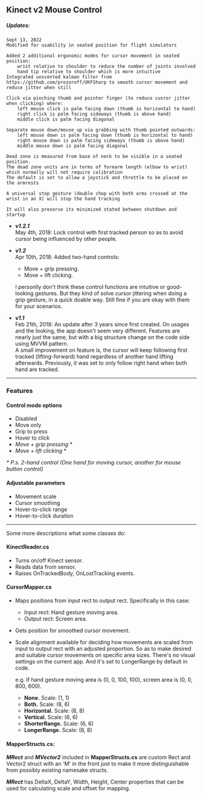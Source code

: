 ## Kinect v2 Mouse Control

##### Updates:
	Sept 13, 2022
	Modified for usability in seated position for flight simulators
	
	Added 2 additional ergonomic modes for cursor movement in seated position:
		wrist relative to shoulder to reduce the number of joints involved
		hand tip relative to shoulder which is more intuitive
	Integrated unscented kalman filter from https://github.com/prozoroff/UKFSharp to smooth cursor movement and reduce jitter when still
	
	Click via pinching thumb and pointer finger (to reduce cusror jitter when clicking) where:
		left mouse click is palm facing down (thumb is horizontal to hand)
		right click is palm facing sideways (thumb is above hand)
		middle click is palm facing diagonal
		
	Separate mouse down/mouse up via grabbing with thumb pointed outwards:
		left mouse down is palm facing down (thumb is horizontal to hand)
		right mouse down is palm facing sideways (thumb is above hand)
		middle mouse down is palm facing diagonal
		
	Dead zone is measured from base of neck to be visible in a seated position.
	The dead zone units are in terms of forearm length (elbow to wrist) which normally will not require calibration	
	The default is set to allow a joystick and throttle to be placed on the armrests
	
	A universal stop gesture (double chop with both arms crossed at the wrist in an X) will stop the hand tracking
	
	It will also preserve its minimized stated between shutdown and startup

  * ***v1.2.1***  
  	May 4th, 2018: Lock control with first tracked person so as to avoid cursor being influenced by other people.
  * ***v1.2***  
  	Apr 10th, 2018: Added two-hand controls:
	 * Move + grip pressing.
	 * Move + lift clicking.

	I personlly don't think these control functions are intuitive or good-looking gestures. But they kind of solve cursor jittering when doing a grip gesture, in a quick doable way. Still fine if you are okay with them for your scenarios.
  * ***v1.1***  
  	Feb 21th, 2018: An update after 3 years since first created. On usages and the looking, the app doesn't seem very different. Features are nearly just the same, but with a big structure change on the code side using MVVM pattern.  
    A small improvement on feature is, the cursor will keep following first tracked (lifting-forward) hand regardless of another hand lifting afterwards. Previously, it was set to only follow right hand when both hand are tracked.
---
### Features

#### Control mode options
* Disabled
* Move only
* Grip to press
* Hover to click
* *Move + grip pressing* \*
* *Move + lift clicking* \*

*\* P.s. 2-hand control (One hand for moving cursor, another for mouse button control)*


#### Adjustable parameters
* Movement scale
* Cursor smoothing
* Hover-to-click range
* Hover-to-click duration
---
Some more descriptions what some classes do:
#### KinectReader.cs
* Turns on/off Kinect sensor.
* Reads data from sensor.
* Raises OnTrackedBody, OnLostTracking events.
#### CursorMapper.cs
* Maps positions from input rect to output rect. Specifically in this case:
  * Input rect: Hand gesture moving area.
  * Output rect: Screen area.
* Gets position for smoothed cursor movement.
* Scale alignment available for deciding how movements are scaled from input to output rect with an adjusted proportion. So as to make desired and suitable cursor movements on specific area sizes. There's no visual settings on the current app. And it's set to LongerRange by default in code.

	e.g. If hand gesture moving area is (0, 0, 100, 100), screen area is (0, 0, 800, 600).
    
  * **None.** Scale: (1, 1)
  * **Both.** Scale: (8, 6)
  * **Horizontal.** Scale: (8, 8)
  * **Vertical.** Scale: (6, 6)
  * **ShorterRange.** Scale: (6, 6)
  * **LongerRange.** Scale: (8, 8)


#### MapperStructs.cs:
***MRect*** and ***MVector2*** included in **MapperStructs.cs** are custom Rect and Vector2 struct with an 'M' in the front just to make it more distinguishable from possibly existing namesake structs.

***MRect*** has DeltaX, DeltaY, Width, Height, Center properties that can be used for calculating scale and offset for mapping.

